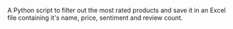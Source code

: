 A Python script to filter out the most rated products and save it in an Excel file containing it's name, price, sentiment and review count.
